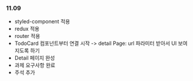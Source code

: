 ### 11.09

- styled-component 적용
- redux 적용
- router 적용
- TodoCard 컴포넌트부터 연결 시작 -> detail Page: url 파라미터 받아서 UI 보여지도록 하기
- Detail 페이지 완성
- 과제 요구사항 완료
- 주석 추가
